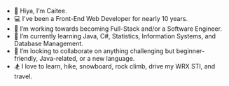 - 👋 Hiya, I’m Caitee.
- 💻 I've been a Front-End Web Developer for nearly 10 years.
- 👀 I’m working towards becoming Full-Stack and/or a Software Engineer.
- 🌱 I’m currently learning Java, C#, Statistics, Information Systems, and Database Management.
- 💞️ I’m looking to collaborate on anything challenging but beginner-friendly, Java-related, or a new language.
- 🏂 I love to learn, hike, snowboard, rock climb, drive my WRX STI, and travel.

<!---
caiteesmith/caiteesmith is a ✨ special ✨ repository because its `README.md` (this file) appears on your GitHub profile.
You can click the Preview link to take a look at your changes.
--->
